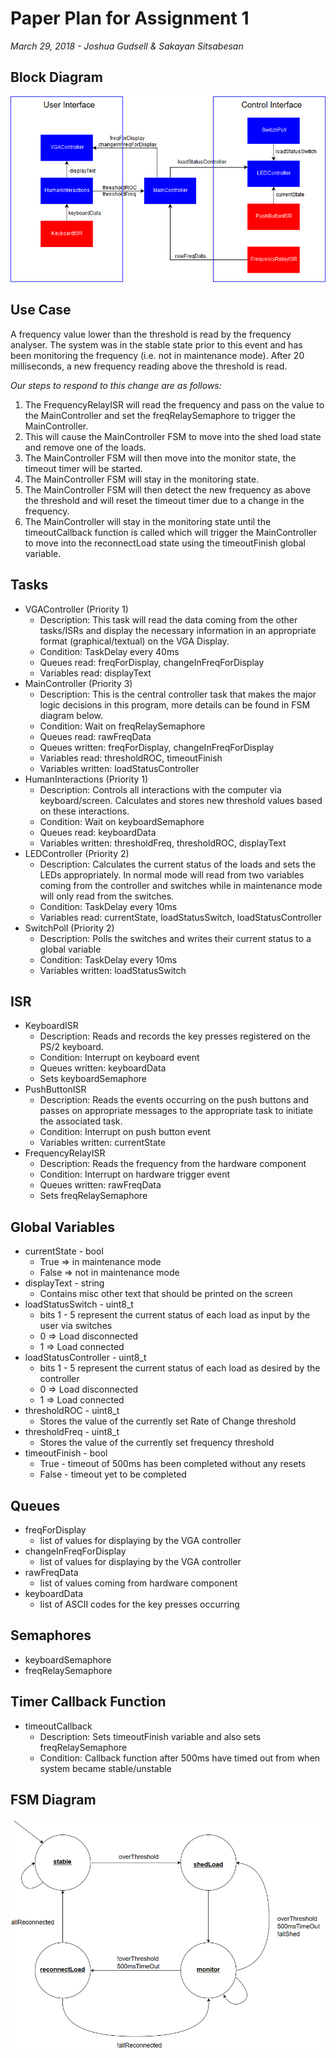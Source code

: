 # Paper Plan for Assignment 1

*March 29, 2018 - Joshua Gudsell & Sakayan Sitsabesan*

## Block Diagram

![](BlockDiagram.png)

## Use Case

A frequency value lower than the threshold is read by the frequency analyser. The system was in the stable state prior to this event and has been monitoring the frequency (i.e. not in maintenance mode).
After 20 milliseconds, a new frequency reading above the threshold is read.

*Our steps to respond to this change are as follows:*

1. The FrequencyRelayISR will read the frequency and pass on the value to the MainController and set the freqRelaySemaphore to trigger the MainController.
2. This will cause the MainController FSM to move into the shed load state and remove one of the loads.
3. The MainController FSM will then move into the monitor state, the timeout timer will be started.
4. The MainController FSM will stay in the monitoring state.
5. The MainController FSM will then detect the new frequency as above the threshold and will reset the timeout timer due to a change in the frequency.
7. The MainController will stay in the monitoring state until the timeoutCallback function is called which will trigger the MainController to move into the reconnectLoad state using the timeoutFinish global variable.

## Tasks

* VGAController (Priority 1)
    * Description: This task will read the data coming from the other tasks/ISRs and display the necessary information in an appropriate format (graphical/textual) on the VGA Display.
    * Condition: TaskDelay every 40ms
    * Queues read: freqForDisplay, changeInFreqForDisplay
    * Variables read: displayText
* MainController (Priority 3)
    * Description: This is the central controller task that makes the major logic decisions in this program, more details can be found in FSM diagram below.
    * Condition: Wait on freqRelaySemaphore
    * Queues read: rawFreqData
    * Queues written: freqForDisplay, changeInFreqForDisplay
    * Variables read: thresholdROC, timeoutFinish
    * Variables written: loadStatusController
* HumanInteractions (Priority 1)
    * Description: Controls all interactions with the computer via keyboard/screen. Calculates and stores new threshold values based on these interactions.
    * Condition: Wait on keyboardSemaphore
    * Queues read: keyboardData
    * Variables written: thresholdFreq, thresholdROC, displayText
* LEDController (Priority 2)
    * Description: Calculates the current status of the loads and sets the LEDs appropriately. In normal mode will read from two variables coming from the controller and switches while in maintenance mode will only read from the switches.
    * Condition: TaskDelay every 10ms
    * Variables read: currentState, loadStatusSwitch, loadStatusController
* SwitchPoll (Priority 2)
    * Description: Polls the switches and writes their current status to a global variable
    * Condition: TaskDelay every 10ms
    * Variables written: loadStatusSwitch

## ISR

* KeyboardISR
    * Description: Reads and records the key presses registered on the PS/2 keyboard.
    * Condition: Interrupt on keyboard event
    * Queues written: keyboardData
    * Sets keyboardSemaphore
* PushButtonISR
    * Description: Reads the events occurring on the push buttons and passes on appropriate messages to the appropriate task to initiate the associated task. 
    * Condition: Interrupt on push button event
    * Variables written: currentState
* FrequencyRelayISR
    * Description: Reads the frequency from the hardware component 
    * Condition: Interrupt on hardware trigger event
    * Queues written: rawFreqData
    * Sets freqRelaySemaphore

## Global Variables

* currentState - bool
    * True => in maintenance mode
    * False => not in maintenance mode
* displayText - string
    * Contains misc other text that should be printed on the screen
* loadStatusSwitch - uint8_t
    * bits 1 - 5 represent the current status of each load as input by the user via switches
    * 0 => Load disconnected
    * 1 => Load connected
* loadStatusController - uint8_t
    * bits 1 - 5 represent the current status of each load as desired by the controller
    * 0 => Load disconnected
    * 1 => Load connected
* thresholdROC - uint8_t
    * Stores the value of the currently set Rate of Change threshold
* thresholdFreq - uint8_t
    * Stores the value of the currently set frequency threshold
* timeoutFinish - bool
    * True - timeout of 500ms has been completed without any resets
    * False - timeout yet to be completed
## Queues

* freqForDisplay
     * list of values for displaying by the VGA controller
* changeInFreqForDisplay
    * list of values for displaying by the VGA controller
* rawFreqData
    * list of values coming from hardware component
* keyboardData
    * list of ASCII codes for the key presses occurring

## Semaphores

* keyboardSemaphore
* freqRelaySemaphore

## Timer Callback Function

* timeoutCallback
    * Description: Sets timeoutFinish variable and also sets freqRelaySemaphore
    * Condition: Callback function after 500ms have timed out from when system became stable/unstable

## FSM Diagram

![](ControlFSM.png)
